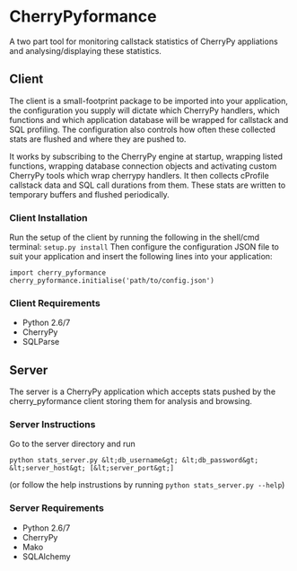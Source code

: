 # CherryPyformance

A two part tool for monitoring callstack statistics of CherryPy appliations and analysing/displaying these statistics.

## Client

The client is a small-footprint package to be imported into your application, the configuration you supply will dictate which CherryPy handlers, which functions and which application database will be wrapped for callstack and SQL profiling. The configuration also controls how often these collected stats are flushed and where they are pushed to.

It works by subscribing to the CherryPy engine at startup, wrapping listed functions, wrapping database connection objects and activating custom CherryPy tools which wrap cherrypy handlers. It then collects cProfile callstack data and SQL call durations from them. These stats are written to temporary buffers and flushed periodically.

### Client Installation

Run the setup of the client by running the following in the shell/cmd terminal:
```setup.py install```
Then configure the configuration JSON file to suit your application and insert the following lines into your application:
```
import cherry_pyformance
cherry_pyformance.initialise('path/to/config.json')
```

### Client Requirements
* Python 2.6/7
* CherryPy
* SQLParse

## Server

The server is a CherryPy application which accepts stats pushed by the cherry_pyformance client storing them for analysis and browsing.

### Server Instructions
Go to the server directory and run
```
python stats_server.py &lt;db_username&gt; &lt;db_password&gt; &lt;server_host&gt; [&lt;server_port&gt;]
```
(or follow the help instrustions by running `python stats_server.py --help`)

### Server Requirements
* Python 2.6/7
* CherryPy
* Mako
* SQLAlchemy
